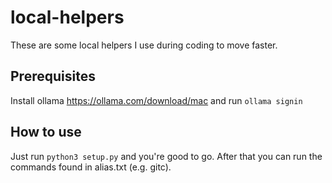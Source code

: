 # local-helpers
These are some local helpers I use during coding to move faster.

## Prerequisites
Install ollama https://ollama.com/download/mac and run `ollama signin`

## How to use
Just run `python3 setup.py` and you're good to go.
After that you can run the commands found in alias.txt (e.g. gitc).